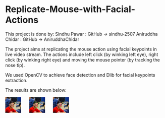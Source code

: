 # Replicate-Mouse-with-Facial-Actions

This project is done by:
Sindhu Pawar : GitHub -> sindhu-2507
Aniruddha Chidar : GitHub -> AniruddhaChidar

The project aims at replicating the mouse action using facial keypoints in live video stream.
The actions include left click (by winking left eye), right click (by winking right eye) and moving
the mouse pointer (by tracking the nose tip).

We used OpenCV to achieve face detection and Dlib for facial keypoints extraction.

The results are shown below:

 <img src="profile.jpg" width="300" style="float: left; width: 10%; margin-right: 5%; margin-bottom: 0.5em;"><img src="rename.png" width="300" style="float: left; width:10%; margin-right: 5%; margin-bottom: 0.5em;"><img src="new.png" width="300" style="float: left; width:10%; margin-right: 5%; margin-bottom: 0.5em;"><p style="clear: both;">
